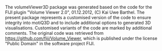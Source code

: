 The volumeViewer3D package was generated based on the code for the FIJI plugin "Volume Viewer 2.0", 01.12.2012, (C) Kai Uwe Barthel. The present package represents a customised version of the code to ensure integrity into motiQ3D and to include additional options to generated 3D visualisations. Customised variants of the code are marked by additional comments.
The original code was retrieved from https://github.com/fiji/Volume_Viewer, which is published under the license "Public Domain" in the software project FIJI.